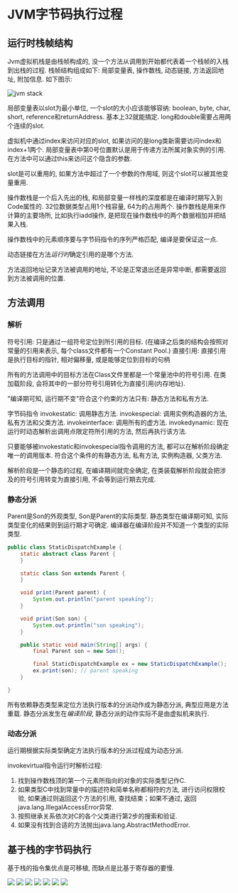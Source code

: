 # JVM字节码执行过程

## 运行时栈帧结构

Jvm虚拟机栈是由栈帧构成的, 没一个方法从调用到开始都代表着一个栈帧的入栈到出栈的过程. 栈帧结构组成如下: 局部变量表, 操作数栈, 动态链接, 方法返回地址, 附加信息. 如下图示:

![jvm stack](../images/jvm-stack.png)

局部变量表以slot为最小单位, 一个slot的大小应该能够容纳: boolean, byte, char, short, reference和returnAddress. 基本上32就能搞定. long和double需要占用两个连续的slot.

虚拟机中通过index来访问对应的slot, 如果访问的是long类新需要访问index和index+1两个. 局部变量表中第0号位置默认是用于传递方法所属对象实例的引用. 在方法中可以通过this来访问这个隐含的参数.

slot是可以重用的, 如果方法中超过了一个参数的作用域, 则这个slot可以被其他变量重用.

操作数栈是一个后入先出的栈, 和局部变量一样栈的深度都是在编译时期写入到Code属性的. 32位数据类型占用1个栈容量, 64为的占用两个. 操作数栈是用来作计算的主要场所, 比如执行iadd操作, 是把现在操作数栈中的两个数据相加并把结果入栈.

操作数栈中的元素顺序要与字节码指令的序列严格匹配, 编译是要保证这一点.

动态链接在方法*运行时*确定引用的是哪个方法.

方法返回地址记录方法被调用的地址, 不论是正常退出还是异常中断, 都需要返回到方法被调用的位置.

## 方法调用

### 解析

符号引用: 只是通过一组符号定位到所引用的目标. (在编译之后类的结构会按照对常量的引用来表示, 每个class文件都有一个Constant Pool.)
直接引用: 直接引用是执行目标的指针, 相对偏移量, 或是能够定位到目标的句柄

所有的方法调用中的目标方法在Class文件里都是一个常量池中的符号引用. 在类加载阶段, 会将其中的一部分符号引用转化为直接引用(内存地址).

"编译期可知, 运行期不变"符合这个约束的方法只有: 静态方法和私有方法.

字节码指令
invokestatic: 调用静态方法.
invokespecial: 调用实例构造器的<init>方法, 私有方法和父类方法.
invokeinterface: 调用所有的虚方法.
invokedynamic: 现在运行时动态解析出调用点限定符所引用的方法, 然后再执行该方法.

只要能够被invokestatic和invokespecial指令调用的方法, 都可以在解析阶段确定唯一的调用版本. 符合这个条件的有静态方法, 私有方法, 实例构造器, 父类方法.

解析阶段是一个静态的过程, 在编译期间就完全确定, 在类装载解析阶段就会把涉及的符号引用转变为直接引用, 不会等到运行期去完成. 

### 静态分派

Parent是Son的外观类型, Son是Parent的实际类型. 静态类型在编译期可知, 实际类型变化的结果则到运行期才可确定. 编译器在编译阶段并不知道一个类型的实际类型. 

```java
public class StaticDispatchExample {
    static abstract class Parent {
    }

    static class Son extends Parent {
    }

    void print(Parent parent) {
        System.out.println("parent speaking");
    }

    void print(Son son) {
        System.out.println("son speaking");
    }

    public static void main(String[] args) {
        final Parent son = new Son();

        final StaticDispatchExample ex = new StaticDispatchExample();
        ex.print(son); // parent speaking
    }

}
```

所有依赖静态类型来定位方法执行版本的分派动作成为静态分派, 典型应用是方法重载. 静态分派发生在*编译阶段*, 静态分派的动作实际不是由虚拟机来执行. 

### 动态分派

运行期根据实际类型确定方法执行版本的分派过程成为动态分派. 

invokevirtual指令运行时解析过程:

1. 找到操作数栈顶的第一个元素所指向的对象的实际类型记作C.
2. 如果类型C中找到常量中的描述符和简单名称都相符的方法, 进行访问权限校验, 如果通过则返回这个方法的引用, 查找结束；如果不通过, 返回java.lang.IllegalAccessError异常.
3. 按照继承关系依次对C的各个父类进行第2步的搜索和验证.
4. 如果没有找到合适的方法抛出java.lang.AbstractMethodError.

## 基于栈的字节码执行

基于栈的指令集优点是可移植, 而缺点是比基于寄存器的要慢.

![](../images/ex-01.bmp)
![](../images/ex-02.bmp)
![](../images/ex-07.bmp)
![](../images/ex-03.bmp)
![](../images/ex-04.bmp)
![](../images/ex-05.bmp)
![](../images/ex-06.bmp)
